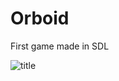 # Orboid
First game made in SDL

![title](https://user-images.githubusercontent.com/25602737/26865981-dd9e4132-4b7c-11e7-8637-b9d49ef42e5f.JPG)
